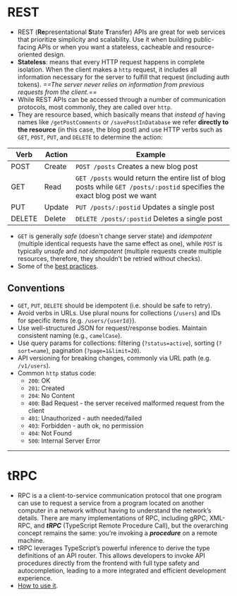# REST
- REST (**Re**presentational **S**tate **T**ransfer) APIs are great for web services that prioritize simplicity and scalability. Use it when building public-facing APIs or when you want a stateless, cacheable and resource-oriented design.
- **Stateless**: means that every HTTP request happens in complete isolation. When the client makes a `http` request, it includes all information necessary for the server to fulfill that request (including auth tokens). _==The server never relies on information from previous requests from the client.==_
- While REST APIs can be accessed through a number of communication protocols, most commonly, they are called over `http`.
- They are resource based, which basically means that *instead of* having names like `/getPostComments` or `/savePostInDatabase` we refer **directly to the resource** (in this case, the blog post) and use HTTP verbs such as `GET`, `POST`, `PUT`, and `DELETE` to determine the action:

Verb | Action | Example
-- | -- | --
POST | Create | `POST /posts` Creates a new blog post
GET | Read | `GET /posts` would return the entire list of blog posts while `GET /posts/:postid` specifies the exact blog post we want
PUT | Update | `PUT /posts/:postid` Updates a single post
DELETE | Delete | `DELETE /posts/:postid` Deletes a single post
- `GET` is generally _safe_ (doesn't change server state) and _idempotent_ (multiple identical requests have the same effect as one), while `POST` is typically _unsafe_ and _not idempotent_ (multiple requests create multiple resources, therefore, they shouldn't be retried without checks).
- Some of the [best practices](https://stackoverflow.blog/2020/03/02/best-practices-for-rest-api-design#h-allow-filtering-sorting-and-pagination).
## Conventions
- `GET`, `PUT`, `DELETE` should be idempotent (i.e. should be safe to retry).
- Avoid verbs in URLs. Use plural nouns for collections (`/users`) and IDs for specific items (e.g. `/users/{userId}`).
- Use well-structured JSON for request/response bodies. Maintain consistent naming (e.g., `camelCase`).
- Use query params for collections: filtering (`?status=active`), sorting (`?sort=name`), pagination (`?page=1&limit=20`).
- API versioning for breaking changes, commonly via URL path (e.g. `/v1/users`).
- Common `http` status code:
	- `200`: OK
	- `201`: Created
	- `204`: No Content
	- `400`: Bad Request - the server received malformed request from the client
	- `401`: Unauthorized - auth needed/failed
	- `403`: Forbidden - auth ok, no permission
	- `404`: Not Found
	- `500`: Internal Server Error

---
# tRPC
- RPC is a a client-to-service communication protocol that one program can use to request a service from a program located on another computer in a network without having to understand the network’s details. There are many implementations of RPC, including gRPC, XML-RPC, and ***tRPC*** (TypeScript Remote Procedure Call), but the overarching concept remains the same: you’re invoking a ***procedure*** on a remote machine.
- tRPC leverages TypeScript’s powerful inference to derive the type definitions of an API router. This allows developers to invoke API procedures directly from the frontend with full type safety and autocompletion, leading to a more integrated and efficient development experience.
- [How to use it](https://trpc.io/docs/quickstart#try-it-out-for-yourself).
